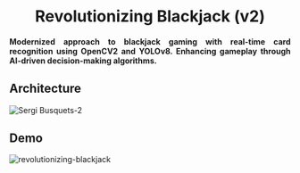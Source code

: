 <h1 align="center"> Revolutionizing Blackjack (v2) </h1>

<h4 align="justify"> Modernized approach to blackjack gaming with real-time card recognition using OpenCV2 and YOLOv8. Enhancing gameplay through AI-driven decision-making algorithms. </h4>

<h2 align="justify"> Architecture </h2>

![Sergi Busquets-2](https://github.com/seeergiii/revolutionizing-blackjack/assets/63933433/282eb8d0-2ddf-4d17-8f58-7d2e870ef37b)

<h2 align="justify"> Demo </h2>

![revolutionizing-blackjack](https://github.com/seeergiii/revolutionizing-blackjack/assets/63933433/b24857d5-1a1b-4870-bdee-c22404a3e471)
